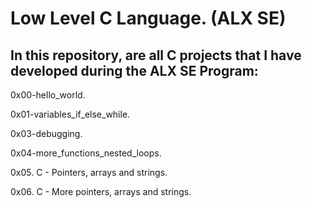 # Low Level C Language. (ALX SE)

## In this repository, are all C projects that I have developed during the ALX SE Program:

0x00-hello_world.

0x01-variables_if_else_while.

0x03-debugging.

0x04-more_functions_nested_loops.

0x05. C - Pointers, arrays and strings.

0x06. C - More pointers, arrays and strings.